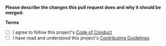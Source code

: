 **Please describe the changes this pull request does and why it should be merged:**


**Terms**
- [ ] I agree to follow this project's [Code of Conduct](CODE_OF_CONDUCT.md)
- [ ] I have read and understood this project's [Contributing Guidelines](CONTRIBUTING.md)
